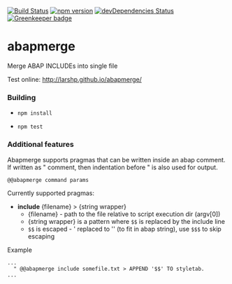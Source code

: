 [![Build Status](https://travis-ci.org/larshp/abapmerge.svg?branch=master)](https://travis-ci.org/larshp/abapmerge)
[![npm version](https://badge.fury.io/js/abapmerge.svg)](https://badge.fury.io/js/abapmerge)
[![devDependencies Status](https://david-dm.org/larshp/abapmerge/dev-status.svg)](https://david-dm.org/larshp/abapmerge?type=dev)
[![Greenkeeper badge](https://badges.greenkeeper.io/larshp/abapmerge.svg)](https://greenkeeper.io/)

# abapmerge

Merge ABAP INCLUDEs into single file

Test online: http://larshp.github.io/abapmerge/

### Building

* `npm install`

* `npm test`

### Additional features

Abapmerge supports pragmas that can be written inside an abap comment. If written as " comment, then indentation before " is also used for output.

`@@abapmerge command params`

Currently supported pragmas:
- **include** {filename} > {string wrapper}
  - {filename} - path to the file relative to script execution dir (argv[0])
  - {string wrapper} is a pattern where `$$` is replaced by the include line
  - `$$` is escaped - ' replaced to '' (to fit in abap string), use `$$$` to skip escaping

Example

```abap
...
  " @@abapmerge include somefile.txt > APPEND '$$' TO styletab.
...
```
